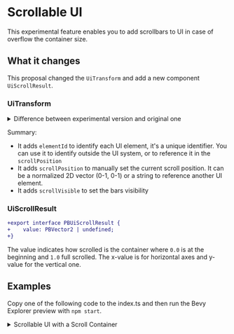 # Scrollable UI
This experimental feature enables you to add scrollbars to UI in case of overflow the container size.

## What it changes
This proposal changed the `UiTransform` and add a new component `UiScrollResult`.

### UiTransform

<details>
  <summary>Difference between experimental version and original one</summary>

```diff
+/**
+ * @public
+ * The scroll-visible determines if the scrollbars are shown when the scroll overflow is enabled
+ */
+export type ScrollVisibleType = 'horizontal' | 'vertical' | 'both' | 'hidden'

export interface UiTransformProps {
    ...,
+  /** A reference value to identify the element, default empty */
+  elementId?: string
+  /** default position=(0,0) if it aplies, a vector or a reference-id */
+  scrollPosition?: Vector2 | string
+  /** default ShowScrollBar.SSB_BOTH */
+  scrollVisible?: ScrollVisibleType
}

```

</details>

Summary: 
- It adds `elementId` to identify each UI element, it's a unique identifier. You can use it to identify outside the UI system, or to reference it in the `scrollPosition`
- It adds `scrollPosition` to manually set the current scroll position. It can be a normalized 2D vector (0-1, 0-1) or a string to reference another UI element.
- It adds `scrollVisible` to set the bars visibility


### UiScrollResult
```diff
+export interface PBUiScrollResult {
+    value: PBVector2 | undefined;
+}
```

The value indicates how scrolled is the container where `0.0` is at the beginning and `1.0` full scrolled. The x-value is for horizontal axes and y-value for the vertical one.


## Examples
Copy one of the following code to the index.ts and then run the Bevy Explorer preview with `npm start`.
<details>
  <summary>Scrollable UI with a Scroll Container</summary>

  ```typescript
import ReactEcs, { Label, UiEntity } from '@dcl/react-ecs'
import { UiScrollResult, UiTransform, engine } from '@dcl/sdk/ecs'
import { Color4 } from '@dcl/sdk/math'
import { Button, Input, ReactEcsRenderer } from '@dcl/sdk/react-ecs'
import { type Vector2 } from '~system/EngineApi'

class UiExample {
	// autoincrement counter, only for demonstration purposes
	private counter: number = 0
	// target for scroll position
	private target: string | Vector2 = { x: 0.5, y: 0.5 }
	// text to display in the scroll controller
	private scrollText = 'indeterminated'
	// id of the scroll container, to identify it in the controller
	private readonly scrollContainerId = 'my-scroll-container-A'

	constructor() {
		engine.addSystem(this.controllerSystem.bind(this))
	}

	controllerSystem(): void {
		for (const [, pos, uiTransform] of engine.getEntitiesWith(
			UiScrollResult,
			UiTransform
		)) {
			if (uiTransform.elementId !== this.scrollContainerId) {
				continue
			}

			if (pos.value === undefined) {
				break
			}

			if (pos.value.y <= 0) {
				this.scrollText = 'top'
			} else if (pos.value.y >= 1) {
				this.scrollText = 'bottom'
			} else if (pos.value.y < 0.5) {
				this.scrollText = 'near top'
			} else {
				this.scrollText = 'near bottom'
			}

			if (pos.value.x <= 0) {
				this.scrollText += ' left'
			} else if (pos.value.x >= 1) {
				this.scrollText += ' right'
			} else {
				this.scrollText += ' middle'
			}
		}

		this.counter++
	}

	// This UI is only for demonstration purposes, not the focus of this example
	ScrollController(): ReactEcs.JSX.Element {
		return (
			<UiEntity
				uiTransform={{
					flexDirection: 'column',
					position: { left: '25%', top: '10%' },
					width: '200',
					height: '300',
					justifyContent: 'space-evenly',
					alignItems: 'center'
				}}
				uiBackground={{ color: Color4.create(0.0, 0.0, 0.0, 1.0) }}
			>
				<Label value="Scroll controller" color={Color4.Green()} fontSize={14} />
				<Button
					fontSize={16}
					uiTransform={{ width: '80%' }}
					value="Focus first item"
					onMouseDown={() => {
						this.target = 'first'
					}}
				/>
				<Button
					fontSize={16}
					uiTransform={{ width: '80%' }}
					value="Focus second item"
					onMouseDown={() => {
						this.target = 'second'
					}}
				/>
				<Label
					fontSize={16}
					value={`Currently:\n${this.scrollText}`}
					color={Color4.White()}
				/>

				<Input
					fontSize={16}
					uiTransform={{ width: '90%' }}
					placeholder="type target"
					onChange={(value) => {
						console.log(`change ${value}`)
						this.target = value
					}}
					onSubmit={(value) => {
						console.log(`submit ${value}`)
						this.target = value
					}}
				/>
			</UiEntity>
		)
	}

	Scrolly(): ReactEcs.JSX.Element {
		return (
			<UiEntity
				uiTransform={{
					flexDirection: 'column',
					alignItems: 'center',
					justifyContent: 'space-between',
					positionType: 'absolute',
					width: '400',
					height: '600',
					position: { right: '8%', bottom: '3%' },

					// new properties
					overflow: 'scroll', // enable scrolling
					scrollPosition: this.target, // if you want to set the scroll position programatically (maybe an action from the user)
					elementId: this.scrollContainerId // id to identify the scroll result if you need to
				}}
				uiBackground={{
					color: Color4.White()
				}}
			>
				<Label
					uiTransform={{
						height: 'auto',
						width: 'auto',
						margin: '200px',
						padding: `10px`,
						// new property: we set the id, it must be unique, and we will use it to identify the scroll position
						elementId: 'first'
					}}
					value={`first (${this.counter})`}
					color={Color4.Black()}
					fontSize={18}
					textAlign="middle-center"
					key="first"
				/>
				<Label
					uiTransform={{
						height: 'auto',
						width: 'auto',
						margin: '200px',
						padding: `10px`,
						// new property: we set the id, it must be unique, and we will use it to identify the scroll position
						elementId: 'second'
					}}
					value="second"
					color={Color4.Black()}
					fontSize={18}
					textAlign="middle-center"
				/>
				<Label
					uiTransform={{
						height: 'auto',
						width: 'auto',
						margin: '200px',
						padding: `10px`,
						// new property: we set the id, it must be unique, and we will use it to identify the scroll position
						elementId: 'third'
					}}
					value="third"
					color={Color4.Black()}
					fontSize={18}
					textAlign="middle-center"
				/>
				<Label
					uiTransform={{
						height: 'auto',
						width: 'auto',
						margin: '200px',
						padding: `10px`,
						// new property: we set the id, it must be unique, and we will use it to identify the scroll position
						elementId: 'fourth'
					}}
					value="fourth"
					color={Color4.Black()}
					fontSize={18}
					textAlign="middle-center"
				/>
				<Label
					uiTransform={{
						height: 'auto',
						width: 'auto',
						margin: '200px',
						padding: `10px`,
						// new property: we set the id, it must be unique, and we will use it to identify the scroll position
						elementId: 'fifth'
					}}
					value="fifth"
					color={Color4.Black()}
					fontSize={18}
					textAlign="middle-center"
				/>
			</UiEntity>
		)
	}

	render(): ReactEcs.JSX.Element[] {
		return [this.Scrolly(), this.ScrollController()]
	}
}

export function main(): void {
	const ui = new UiExample()
	ReactEcsRenderer.setUiRenderer(ui.render.bind(ui))
}

  ```
</details>
